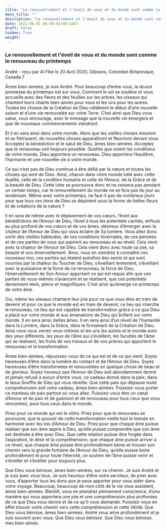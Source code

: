 ```yaml
---
title: "Le renouvellement et l'éveil de vous et du monde sont comme le renouveau du printemps"
menu_title: ""
description: "Le renouvellement et l'éveil de vous et du monde sont comme le renouveau du printemps"
date: 2022-06-01 06:00:01+00:1067
draft: False
hidden: True
weight:
---
```

### Le renouvellement et l'éveil de vous et du monde sont comme le renouveau du printemps

André - reçu par Al Fike le 20 Avril 2020, Gibsons, Colombie-Britannique, Canada.7

Âmes bien-aimées, je suis André. Pour beaucoup d’entre vous, la douce promesse du printemps est sur vous. Comment le sol se soulève et vous accueille avec des fleurs et des feuilles sur les arbres, les oiseaux qui chantent leurs chants bien-aimés pour vous et les uns pour les autres. Toutes les choses de la Création de Dieu célèbrent le début d’une nouvelle saison et d’une vie renouvelée sur votre Terre. C’est ainsi que Dieu vous salue, vous encourage, avec le message que la nouvelle vie émergera et que de nouveaux commencements viendront.

Et il en sera ainsi dans votre monde. Alors que les vieilles choses meurent et se flétrissent, de nouvelles choses apparaîtront et fleuriront devant vous. Acceptez la bénédiction et le salut de Dieu, âmes bien-aimées. Acceptez que le renouveau soit toujours possible. Quelles que soient les conditions de votre monde, Dieu apportera un renouveau. Dieu apportera l’équilibre, l’harmonie et une nouvelle vie à votre monde.

Ce qui n’est pas de Dieu continue à être défié par la nature et toutes les choses qui sont de Dieu. Ainsi, chacun dans votre monde lutte avec cette dualité, celle de la condition humaine et celle de l’Amour, de la Grâce et de la beauté de Dieu. Cette lutte se poursuivra donc et ne cessera pas pendant un certain temps, car le renouvellement du monde ne se fera pas du jour au lendemain. Même avec votre printemps, ne faut-il pas de nombreux jours pour que tous ces dons de Dieu se déploient sous la forme de belles fleurs et de créations de la nature ?

Il en sera de même avec le déploiement de vos cœurs, l’éveil aux bénédictions de l’Amour de Dieu, l’éveil à tous les potentiels cachés, enfouis au plus profond de vos cœurs et de vos âmes, désireux d’émerger avec la chaleur de l’Amour de Dieu qui vous éclaire de Sa lumière. Vous allez donc sortir des vieilles habitudes, de ces conditions hivernales, de ces pensées et de ces parties de vous qui aspirent au renouveau et au réveil. Cela vient avec la chaleur de l’Amour de Dieu. Cela vient donc avec toute sa joie, sa beauté et son émerveillement. Ainsi, vous en viendrez à connaître ces nouveaux moi, ces parties qui étaient autrefois des semis et qui sont nourries par la chaleur du Toucher de Dieu, s’éveillant lentement, s’éveillant avec la puissance et la force de ce renouveau, la force de Dieu, l’émerveillement de Son Amour apportant ce qui est requis afin que ces parties de vous-mêmes s’avancent et se réalisent, que ces potentiels deviennent réels, pleins et magnifiques. C’est ainsi qu’émerge ce printemps de votre âme.

Oui, même les oiseaux chantent leur joie pour ce que vous êtes en train de devenir et pour ce que le monde est en train de devenir, ce lieu qui cherche le renouveau, ce lieu qui est capable de transformation grâce à ce que Dieu a placé sur votre monde et aux émanations de Dieu qui brillent sur votre monde. Il en sera ainsi, belles âmes. Il en sera ainsi d’un réveil de l’humanité dans la Lumière, dans la Grâce, dans le firmament de la Création de Dieu. Ainsi vous vous verrez vous-mêmes et les uns les autres et le monde avec des yeux différents, les yeux de l’âme qui s’éveillent, les facultés de l’âme qui se réalisent, les fruits de vos travaux et de vos prières qui apportent le renouveau et la transformation.

Âmes bien-aimées, réjouissez-vous de ce qui est et de ce qui vient. Soyez heureuses d’être dans la lumière du contact et de l’Amour de Dieu. Soyez heureuses d’être transformées et renouvelées en quelque chose de beau et de glorieux. Soyez heureux que l’Amour de Dieu soit abondamment donné et jamais refusé à aucun d’entre vous, ce cadeau donné dans la paix, dans le doux Souffle de Dieu qui vous réveille. Que cette paix qui dépasse toute compréhension soit votre cadeau, âmes bien-aimées. Puissiez-vous porter ce manteau de paix partout où vous allez. Puissiez-vous être un canal d’Amour et de paix et de guérison et de renouveau pour tous ceux que vous rencontrez, pour tous ceux dans le monde.

Priez pour ce monde qui est le vôtre. Priez pour que le renouveau se poursuive, que le pouvoir de cette transformation mette tout le monde en harmonie avec les lois d’Amour de Dieu. Priez pour que chaque âme puisse réaliser que son âme aspire à Dieu, qu’elle puisse comprendre que son âme est destinée à être avec Dieu. Que cette relation puisse être forgée dans l’aspiration, le désir et la compréhension, que chaque âme puisse arriver à ce réveil, que chaque âme puisse être profondément bénie et trouver son chemin vers la grande fontaine de l’Amour de Dieu, qu’elle puisse boire profondément et pour toute l’éternité, ce soutien de l’âme puisse venir et s’éveiller et s’éveiller pour toujours plus.

Que Dieu vous bénisse, âmes bien-aimées, sur ce chemin. Je suis André et je suis avec vous tous. Je suis heureux d’être votre serviteur, de prier avec vous, d’apporter tous les dons que je peux apporter pour vous aider dans votre voyage. Beaucoup, beaucoup de mon côté de la vie vous assistent, âmes bien-aimées. Bientôt, vous en prendrez pleinement conscience, d’une manière qui vous apportera une joie et une compréhension plus profondes de ce que Dieu vous donne et de ce qu’il vous demande. Puissiez-vous en effet trouver votre chemin vers cette compréhension et cette Vérité. Que Dieu vous bénisse, âmes bien-aimées. André vous aime profondément et je suis souvent avec vous. Que Dieu vous bénisse. Que Dieu vous bénisse, mes bien-aimés.





